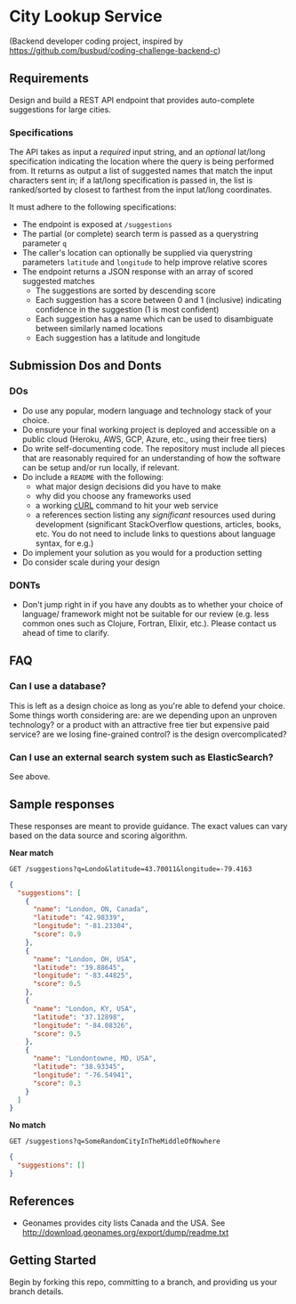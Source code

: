 # City Lookup Service

(Backend developer coding project, inspired by https://github.com/busbud/coding-challenge-backend-c)

## Requirements

Design and build a REST API endpoint that provides auto-complete suggestions
for large cities.

### Specifications

The API takes as input a _required_ input string, and an _optional_ lat/long
specification indicating the location where the query is being performed from.
It returns as output a list of suggested names that match the input characters
sent in; if a lat/long specification is passed in, the list is ranked/sorted
by closest to farthest from the input lat/long coordinates.

It must adhere to the following specifications:

- The endpoint is exposed at `/suggestions`
- The partial (or complete) search term is passed as a querystring parameter `q`
- The caller's location can optionally be supplied via querystring parameters
  `latitude` and `longitude` to help improve relative scores
- The endpoint returns a JSON response with an array of scored suggested matches
    - The suggestions are sorted by descending score
    - Each suggestion has a score between 0 and 1 (inclusive) indicating confidence
      in the suggestion (1 is most confident)
    - Each suggestion has a name which can be used to disambiguate between
      similarly named locations
    - Each suggestion has a latitude and longitude

## Submission Dos and Donts

### DOs
* Do use any popular, modern language and technology stack of your choice. 
* Do ensure your final working project is deployed and accessible on a public
  cloud (Heroku, AWS, GCP, Azure, etc., using their free tiers)
* Do write self-documenting code. The repository must include all pieces that are
  reasonably required for an understanding of how the software can be setup and/or
  run locally, if relevant.
* Do include a `README` with the following:
  * what major design decisions did you have to make
  * why did you choose any frameworks used
  * a working [cURL](https://curl.haxx.se) command to hit your web service
  * a references section listing any _significant_ resources used during development
    (significant StackOverflow questions, articles, books, etc. You do not need to
    include links to questions about language syntax, for e.g.)
* Do implement your solution as you would for a production setting
* Do consider scale during your design

### DONTs
- Don't jump right in if you have any doubts as to whether your choice of language/
  framework might not be suitable for our review (e.g. less common ones such as 
  Clojure, Fortran, Elixir, etc.). Please contact us ahead of time to clarify.


## FAQ

### Can I use a database?

This is left as a design choice as long as you're able to defend your choice. Some
things worth considering are: are we depending upon an unproven technology? or a product
with an attractive free tier but expensive paid service? are we losing fine-grained
control? is the design overcomplicated?

### Can I use an external search system such as ElasticSearch?

See above.

## Sample responses

These responses are meant to provide guidance. The exact values can vary based on 
the data source and scoring algorithm.

**Near match**

    GET /suggestions?q=Londo&latitude=43.70011&longitude=-79.4163

```json
{
  "suggestions": [
    {
      "name": "London, ON, Canada",
      "latitude": "42.98339",
      "longitude": "-81.23304",
      "score": 0.9
    },
    {
      "name": "London, OH, USA",
      "latitude": "39.88645",
      "longitude": "-83.44825",
      "score": 0.5
    },
    {
      "name": "London, KY, USA",
      "latitude": "37.12898",
      "longitude": "-84.08326",
      "score": 0.5
    },
    {
      "name": "Londontowne, MD, USA",
      "latitude": "38.93345",
      "longitude": "-76.54941",
      "score": 0.3
    }
  ]
}
```

**No match**

    GET /suggestions?q=SomeRandomCityInTheMiddleOfNowhere

```json
{
  "suggestions": []
}
```

## References

- Geonames provides city lists Canada and the USA. See
  http://download.geonames.org/export/dump/readme.txt

## Getting Started

Begin by forking this repo, committing to a branch, and providing us your branch
details.
